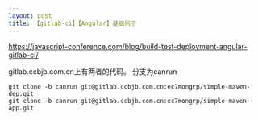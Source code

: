 ```yaml
---
layout: post
title: 【gitlab-ci】【Angular】基础例子
---
```


https://javascript-conference.com/blog/build-test-deployment-angular-gitlab-ci/

gitlab.ccbjb.com.cn上有两者的代码。
分支为canrun
```shell
git clone -b canrun git@gitlab.ccbjb.com.cn:ec7mongrp/simple-maven-dep.git
git clone -b canrun git@gitlab.ccbjb.com.cn:ec7mongrp/simple-maven-app.git
```

